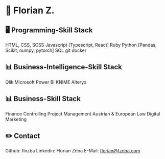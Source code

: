 # 👋 Florian Z.

## 🖥️ Programming-Skill Stack
HTML, CSS, SCSS
Javascript [Typescript, React]
Ruby
Python [Pandas, Scikit, numpy, pytorch]
SQL
git
docker

## 📊 Business-Intelligence-Skill Stack
Qlik
Microsoft Power BI
KNIME
Alteryx

## 📊 Business-Skill Stack
Finance
Controlling
Project Management
Austrian & European Law
Digital Marketing

## ✏️ Contact
Github: flnzba
Linkedin: Florian Zeba
E-Mail: florian@fzeba.com
